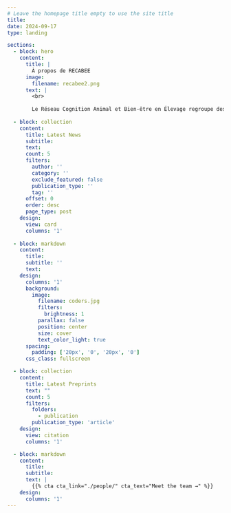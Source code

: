 ```yaml
---
# Leave the homepage title empty to use the site title
title:
date: 2024-09-17
type: landing

sections:
  - block: hero
    content:
      title: |
        À propos de RECABEE
      image:
        filename: recabee2.png
      text: |
        <br>
        
        Le Réseau Cognition Animal et Bien-être en Élevage regroupe des chercheurs, ingénieurs, techniciens et étudiants des départements [PHASE](https://www.inrae.fr/departements/phase) et [GA](https://www.inrae.fr/departements/ga) d’[INRAE](https://www.inrae.fr/) qui s'intéressent à la cognition animale, au bien-être et à leurs interrelations. Les membres du réseau travaillent dans une quinzaine de laboratoires de recherche répartis dans toute la France. Ils mènent des recherches sur une diversité d'animaux d'élevage, notamment les ovins, caprins, bovins, équins, porc, truites, volailles et insectes. Les principales attentes des membres du réseau sont de : 1) réfléchir aux liens entre cognition et bien-être animal ; 2) discuter des concepts et des méthodes de recherche et ; 3) mieux connaître les collègues qui mènent des recherches dans ces domaines.
  
  - block: collection
    content:
      title: Latest News
      subtitle:
      text:
      count: 5
      filters:
        author: ''
        category: ''
        exclude_featured: false
        publication_type: ''
        tag: ''
      offset: 0
      order: desc
      page_type: post
    design:
      view: card
      columns: '1'
  
  - block: markdown
    content:
      title:
      subtitle: ''
      text:
    design:
      columns: '1'
      background:
        image: 
          filename: coders.jpg
          filters:
            brightness: 1
          parallax: false
          position: center
          size: cover
          text_color_light: true
      spacing:
        padding: ['20px', '0', '20px', '0']
      css_class: fullscreen

  - block: collection
    content:
      title: Latest Preprints
      text: ""
      count: 5
      filters:
        folders:
          - publication
        publication_type: 'article'
    design:
      view: citation
      columns: '1'

  - block: markdown
    content:
      title:
      subtitle:
      text: |
        {{% cta cta_link="./people/" cta_text="Meet the team →" %}}
    design:
      columns: '1'
---
```

